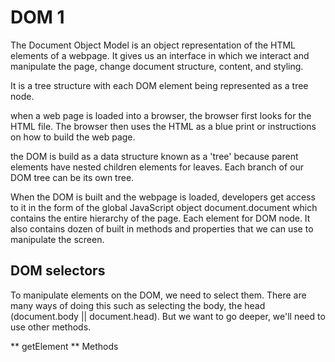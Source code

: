 # DOM 1

The Document Object Model is an object representation of the HTML elements of a webpage. It gives us an interface in which we interact and manipulate the page, change document structure, content, and styling.

It is a tree structure with each DOM element being represented as a tree node.

when a web page is loaded into a browser, the browser first looks for the HTML file. The browser then uses the HTML as a blue print or instructions on how to build the web page.

the DOM is build as a data structure known as a 'tree' because parent elements have nested children elements for leaves. Each branch of our DOM tree can be its own tree.

When the DOM is built and the webpage is loaded, developers get access to it in the form of the global JavaScript object document.document which contains the entire hierarchy of the page. Each element for DOM node. It also contains dozen of built in methods and properties that we can use to manipulate the screen.

## DOM selectors

To manipulate elements on the DOM, we need to select them. There are many ways of doing this such as selecting the body, the head (document.body || document.head). But we want to go deeper, we'll need to use other methods.

** getElement ** Methods
